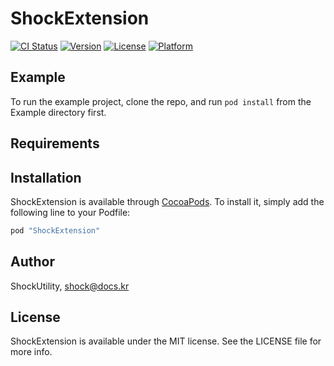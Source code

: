 # ShockExtension

[![CI Status](http://img.shields.io/travis/ShockUtility/ShockExtension.svg?style=flat)](https://travis-ci.org/ShockUtility/ShockExtension)
[![Version](https://img.shields.io/cocoapods/v/ShockExtension.svg?style=flat)](http://cocoapods.org/pods/ShockExtension)
[![License](https://img.shields.io/cocoapods/l/ShockExtension.svg?style=flat)](http://cocoapods.org/pods/ShockExtension)
[![Platform](https://img.shields.io/cocoapods/p/ShockExtension.svg?style=flat)](http://cocoapods.org/pods/ShockExtension)

## Example

To run the example project, clone the repo, and run `pod install` from the Example directory first.

## Requirements

## Installation

ShockExtension is available through [CocoaPods](http://cocoapods.org). To install
it, simply add the following line to your Podfile:

```ruby
pod "ShockExtension"
```

## Author

ShockUtility, shock@docs.kr

## License

ShockExtension is available under the MIT license. See the LICENSE file for more info.
